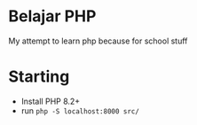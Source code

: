 # Belajar PHP
My attempt to learn php because for school stuff

# Starting
- Install PHP 8.2+
- run `php -S localhost:8000 src/`